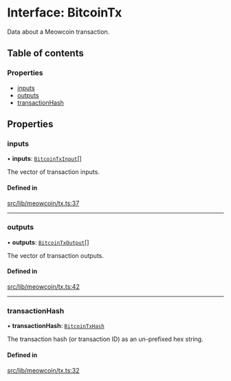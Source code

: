 # Interface: BitcoinTx

Data about a Meowcoin transaction.

## Table of contents

### Properties

- [inputs](BitcoinTx.md#inputs)
- [outputs](BitcoinTx.md#outputs)
- [transactionHash](BitcoinTx.md#transactionhash)

## Properties

### inputs

• **inputs**: [`BitcoinTxInput`](../README.md#bitcointxinput)[]

The vector of transaction inputs.

#### Defined in

[src/lib/meowcoin/tx.ts:37](https://github.com/zachchan105/tmewc/blob/main/typescript/src/lib/meowcoin/tx.ts#L37)

___

### outputs

• **outputs**: [`BitcoinTxOutput`](BitcoinTxOutput.md)[]

The vector of transaction outputs.

#### Defined in

[src/lib/meowcoin/tx.ts:42](https://github.com/zachchan105/tmewc/blob/main/typescript/src/lib/meowcoin/tx.ts#L42)

___

### transactionHash

• **transactionHash**: [`BitcoinTxHash`](../classes/BitcoinTxHash.md)

The transaction hash (or transaction ID) as an un-prefixed hex string.

#### Defined in

[src/lib/meowcoin/tx.ts:32](https://github.com/zachchan105/tmewc/blob/main/typescript/src/lib/meowcoin/tx.ts#L32)
